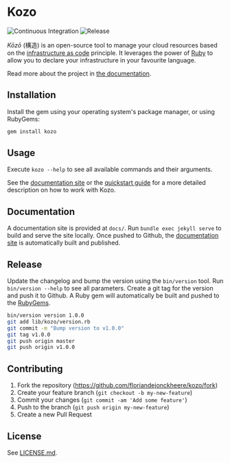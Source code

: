 # Kozo

![Continuous Integration](https://github.com/floriandejonckheere/kozo/workflows/Continuous%20Integration/badge.svg)
![Release](https://img.shields.io/github/v/release/floriandejonckheere/kozo?label=Latest%20release)

_Kōzō_ (構造) is an open-source tool to manage your cloud resources based on the [infrastructure as code](https://en.wikipedia.org/wiki/Infrastructure_as_code) principle.
It leverages the power of [Ruby](https://www.ruby-lang.org/en/) to allow you to declare your infrastructure in your favourite language.

Read more about the project in [the documentation](https://floriandejonckheere.github.io/kozo/).

## Installation

Install the gem using your operating system's package manager, or using RubyGems:

```sh
gem install kozo
```

## Usage

Execute `kozo --help` to see all available commands and their arguments.

See the [documentation site](https://floriandejonckheere.github.io/kozo/) or the [quickstart guide](https://floriandejonckheere.github.io/kozo/quickstart.html) for a more detailed description on how to work with Kozo.

## Documentation

A documentation site is provided at `docs/`.
Run `bundle exec jekyll serve` to build and serve the site locally.
Once pushed to Github, the [documentation site](https://www.kozo.dev/) is automatically built and published.

## Release

Update the changelog and bump the version using the `bin/version` tool.
Run `bin/version --help` to see all parameters.
Create a git tag for the version and push it to Github.
A Ruby gem will automatically be built and pushed to the [RubyGems](https://www.rubygems.org/).

```sh
bin/version version 1.0.0
git add lib/kozo/version.rb
git commit -m "Bump version to v1.0.0"
git tag v1.0.0
git push origin master
git push origin v1.0.0
```

## Contributing

1. Fork the repository (<https://github.com/floriandejonckheere/kozo/fork>)
2. Create your feature branch (`git checkout -b my-new-feature`)
3. Commit your changes (`git commit -am 'Add some feature'`)
4. Push to the branch (`git push origin my-new-feature`)
5. Create a new Pull Request

## License

See [LICENSE.md](LICENSE.md).
